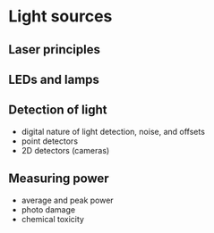# Light sources



## Laser principles

## LEDs and lamps


## Detection of light
- digital nature of light detection, noise, and offsets
- point detectors
- 2D detectors (cameras)

## Measuring power
- average and peak power
- photo damage
- chemical toxicity
